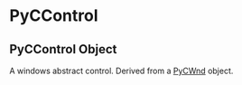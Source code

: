 # PyCControl


## PyCControl Object

A windows abstract control\.  Derived from a [PyCWnd](PyCWnd.md) object\.